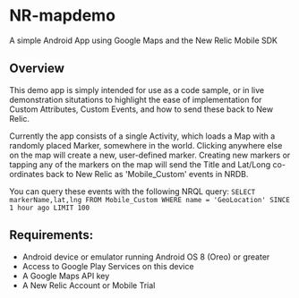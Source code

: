 # NR-mapdemo
A simple Android App using Google Maps and the New Relic Mobile SDK

## Overview
This demo app is simply intended for use as a code sample, or in live demonstration situtations to highlight 
the ease of implementation for Custom Attributes, Custom Events, and how to send these back to New Relic.

Currently the app consists of a single Activity, which loads a Map with a randomly placed Marker, somewhere in the world. 
Clicking anywhere else on the map will create a new, user-defined marker. 
Creating new markers or tapping any of the markers on the map will send the Title and Lat/Long co-ordinates back to New Relic as 'Mobile_Custom' events in NRDB.

You can query these events with the following NRQL query: `SELECT markerName,lat,lng FROM Mobile_Custom WHERE name = 'GeoLocation' SINCE 1 hour ago LIMIT 100`

## Requirements:

 - Android device or emulator running Android OS 8 (Oreo) or greater
 - Access to Google Play Services on this device
 - A Google Maps API key
 - A New Relic Account or Mobile Trial

